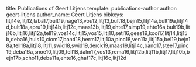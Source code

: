 title: Publications of Geert Litjens
template: publications-author
author: geert-litjens
author_name: Geert Litjens
bibkeys: litj14e,litj12,laba17,bult19,nage13,vos12,litj13,bult18,bejn15,litj14a,bult19a,litj14d,bult18a,apru19,litj14b,litj12c,maas13b,litj19,ehte17,simp19,ehte16a,bult19b,litj16b,litj16,litj12a,tell19,vos14c,litj15,vos15,litj10,seti16,gees19,kooi17,litj14,litj15b,deba16,huis10,ciom17,band18,herm17,litj10a,pinc18,ven11a,litj15a,bel19,bejn18a,tell18a,litj18,litj11,swid18,swid19,derck19,maas19,litj14c,band17,stee17,pinc19,deba16a,snoe10,litj09,tell18,dalm17,vos13,rema16,litj12b,litj11b,litj17,litj10b,bejn17b,scho11,deba11a,ehte16,ghaf17c,litj16c,litj12d